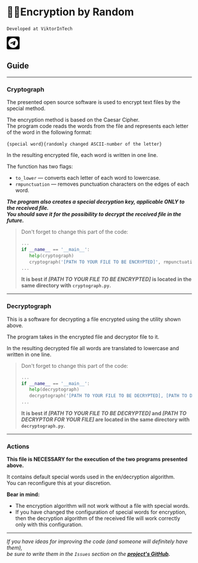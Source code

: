 # :game_die::closed_lock_with_key:Encryption by Random
`Developed at ViktorInTech`

[<img height="35" src=".\media\telegram.png" title="Telegram Channel" width="35"/>](https://viktorintech.t.me)


## Guide
***
### Cryptograph
The presented open source software is used to encrypt text files by the special method.

The encryption method is based on the Caesar Cipher.  
The program code reads the words from the file and
represents each letter of the word in the following format:

`{special word}{randomly changed ASCII-number of the letter}`

In the resulting encrypted file, each word is written in one line.

The function has two flags:
- `to_lower` — converts each letter of each word to lowercase.
- `rmpunctuation` — removes punctuation characters on the edges of each word.

***The program also creates a special decryption key, applicable *ONLY* to the received file.***  
***You should save it for the possibility to decrypt the received file in the future.***

> Don't forget to change this part of the code:
> 
> ```python
> ...
> if __name__ == '__main__':
>    help(cryptograph)
>    cryptograph('[PATH TO YOUR FILE TO BE ENCRYPTED]', rmpunctuation=False)
> ...
> ```
> **It is best if *[PATH TO YOUR FILE TO BE ENCRYPTED]* is located in the same directory with `cryptograph.py`.**
***
### Decryptograph
This is a software for decrypting a file encrypted using the utility shown above.

The program takes in the encrypted file and decryptor file to it.

In the resulting decrypted file all words are translated to lowercase and written in one line.

> Don't forget to change this part of the code:
> 
> ```python
> ...
> if __name__ == '__main__':
>    help(decryptograph)
>    decryptograph('[PATH TO YOUR FILE TO BE DECRYPTED], [PATH TO DECRYPTOR FOR YOUR FILE]')
> ...
> ```
> **It is best if *[PATH TO YOUR FILE TO BE DECRYPTED]* and *[PATH TO DECRYPTOR FOR YOUR FILE]* are located in the same directory with `decryptograph.py`.**
***
### Actions
**This file is NECESSARY for the execution of the two programs presented above.**

It contains default special words used in the en/decryption algorithm.  
You can reconfigure this at your discretion.

**Bear in mind:**
* The encryption algorithm will not work without a file with special words.
* If you have changed the configuration of special words for encryption, then the decryption algorithm of the received file
will work correctly only with this configuration.
***
*If you have ideas for improving the code (and someone will definitely have them),*  
*be sure to write them in the `Issues` section on the **[project's GitHub](https://github.com/ViktorInTech/encrypting_by_random).***
